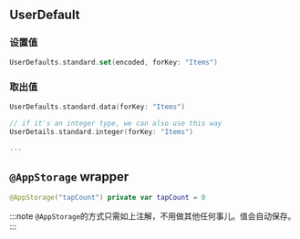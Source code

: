 ## UserDefault

### 设置值

```swift
UserDefaults.standard.set(encoded, forKey: "Items")
```

### 取出值

```swift
UserDefaults.standard.data(forKey: "Items")

// if it's an integer type, we can also use this way
UserDetails.standard.integer(forKey: "Items")

...
```

## `@AppStorage` wrapper

```swift
@AppStorage("tapCount") private var tapCount = 0
```

:::note
`@AppStorage`的方式只需如上注解，不用做其他任何事儿。值会自动保存。
:::